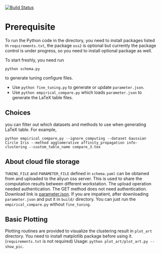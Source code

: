 [![Build Status](https://travis-ci.com/zhaofeng-shu33/data-clustering-experiment.svg?branch=master)](https://travis-ci.com/zhaofeng-shu33/data-clustering-experiment)

# Prerequisite
To run the Python code in the directory, you need to install packages listed in `requirements.txt`, the package `oss2` is optional but currently the package control is under progress, so you need to install optional package as well.

To start freshly, you need run
```
python schema.py 
```
to generate tuning configure files.

* Use `python fine_tuning.py` to generate or update `parameter.json`.
* Use `python empirical_compare.py` which loads `parameter.json` to generate the LaTeX table files.

## Choices
you can filter out which datasets and methods to use when generating LaTeX table. For example,
```shell
python empirical_compare.py --ignore_computing --dataset Gaussian Circle Iris --method agglomerative affinity_propagation info-clustering --custom_table_name compare_3.tex
```

## About cloud file storage
`TUNING_FILE` and `PARAMETER_FILE` defined in `schema.yaml` can be obtained from and uploaded to the aliyun oss server.
This is used to share the computation results between different workstation.
The upload operation needed authentication.
The GET method does not need authentication.
Download link is [parameter.json](http://data-visualization.leidenschaft.cn/research/info-clustering/code/utility/parameter.json).
If you are impatient, after downloading `parameter.json` and put it in `build/` directory. You can just run the `empirical_compare.py` without `fine_tuning`.

## Basic Plotting
Plotting routines are provided to visualize the clustering result in `plot_art` directory.
You need to install matplotlib package before using it. (`requirements.txt` is not required)
Usage: `python plot_art/plot_art.py --show_pic`. 
